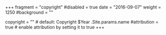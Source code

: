 +++
fragment = "copyright"
#disabled = true
date = "2016-09-07"
weight = 1250
#background = ""

copyright = "" # default: Copyright $Year .Site.params.name
#attribution = true # enable attribution by setting it to true
+++
